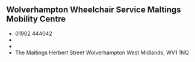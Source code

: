 
## Wolverhampton Wheelchair Service Maltings Mobility Centre

- <i class="fa fa-phone"></i> 01902 444042
- <i class="fa fa-envelope"></i> <a href="mailto:"></a>
- <i class="fa fa-home"></i> []()
- <i class="fa fa-building"></i> The Maltings Herbert Street   Wolverhampton West Midlands, WV1 1NQ
